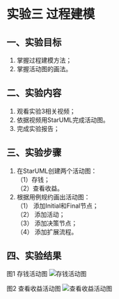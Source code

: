 #  实验三   过程建模
##  一、实验目标

1.  掌握过程建模方法；
2.  掌握活动图的画法。

##  二、实验内容
1.  观看实验3相关视频；  
2.  依据视频用StarUML完成活动图。  
3. 完成实验报告；  

##  三、实验步骤  
1. 在StarUML创建两个活动图：  
（1）存钱；  
（2）查看收益。   
2. 根据用例规约画出活动图：  
（1） 添加Initial和Final节点；  
（2） 添加活动；   
（3） 添加决策节点；  
（4） 添加扩展流程。  
##  四、实验结果
图1 存钱活动图
![存钱活动图](https://github.com/HeWeiNan1/uml-modeling-2020/blob/master/students/1714080902412/lab3_01.png)  

图2 查看收益活动图
![查看收益活动图](https://github.com/HeWeiNan1/uml-modeling-2020/blob/master/students/1714080902412/lab3_02.png)  


